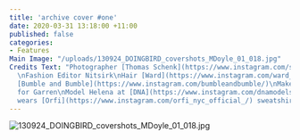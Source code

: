 ```yaml
---
title: 'archive cover #one'
date: 2020-03-31 13:18:00 +11:00
published: false
categories:
- Features
Main Image: "/uploads/130924_DOINGBIRD_covershots_MDoyle_01_018.jpg"
Credits Text: "Photographer [Thomas Schenk](https://www.instagram.com/schenk_thomas/)
  \nFashion Editor Nitsirk\nHair [Ward](https://www.instagram.com/ward_hair/) for
  [Bumble and Bumble](https://www.instagram.com/bumbleandbumble/)\nMake up [Rie Omoto](https://www.instagram.com/rieomoto/)
  for Garren\nModel Helena at [DNA](https://www.instagram.com/dnamodels/)\nHelena
  wears [Orfi](https://www.instagram.com/orfi_nyc_official_/) sweatshirt"
---
```


![130924_DOINGBIRD_covershots_MDoyle_01_018.jpg](/uploads/130924_DOINGBIRD_covershots_MDoyle_01_018.jpg)


